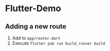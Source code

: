 # Flutter-Demo

## Adding a new route
1. Add to `app/router.dart`
1. Execute `flutter pub run build_runner build`
